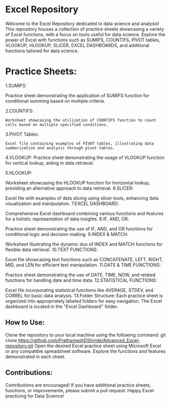  # Excel Repository
Welcome to the Excel Repository dedicated to data science and analysis! This repository houses a collection of practice sheets showcasing a variety of Excel functions, with a focus on tools useful for data science. Explore the power of Excel with functions such as SUMIFS, COUNTIFS, PIVOT tables, VLOOKUP, HLOOKUP, SLICER, EXCEL DASHBOARDS, and additional functions tailored for data science.

# Practice Sheets:
1.SUMIFS:  
    
  Practice sheet demonstrating the application of SUMIFS function for conditional summing based on multiple criteria.
    
2.COUNTIFS:

    Worksheet showcasing the utilization of COUNTIFS function to count cells based on multiple specified conditions.
    
3.PIVOT Tables:

    Excel file containing examples of PIVOT tables, illustrating data summarization and analysis through pivot tables.
    
4.VLOOKUP:
    Practice sheet demonstrating the usage of VLOOKUP function for vertical lookup, aiding in data retrieval.
    
5.HLOOKUP:

Worksheet showcasing the HLOOKUP function for horizontal lookup, providing an alternative approach to data retrieval.
6.SLICER:

Excel file with examples of data slicing using slicer tools, enhancing data visualization and manipulation.
7.EXCEL DASHBOARD:

Comprehensive Excel dashboard combining various functions and features for a holistic representation of data insights.
8.IF, AND, OR:

Practice sheet demonstrating the use of IF, AND, and OR functions for conditional logic and decision-making.
9.INDEX & MATCH:

Worksheet illustrating the dynamic duo of INDEX and MATCH functions for flexible data retrieval.
10.TEXT FUNCTIONS:

Excel file showcasing text functions such as CONCATENATE, LEFT, RIGHT, MID, and LEN for efficient text manipulation.
11.DATE & TIME FUNCTIONS:

Practice sheet demonstrating the use of DATE, TIME, NOW, and related functions for handling date and time data.
12.STATISTICAL FUNCTIONS:

Excel file incorporating statistical functions like AVERAGE, STDEV, and CORREL for basic data analysis.
13.Folder Structure:
Each practice sheet is organized into appropriately labeled folders for easy navigation.
The Excel dashboard is located in the "Excel Dashboard" folder.
## How to Use:
Clone the repository to your local machine using the following command:
git clone https://github.com/PrathameshDShinde/Advanced_Excel-repository.git
Open the desired Excel practice sheet using Microsoft Excel or any compatible spreadsheet software.
Explore the functions and features demonstrated in each sheet.

## Contributions:
Contributions are encouraged! If you have additional practice sheets, functions, or improvements, please submit a pull request.
Happy Excel practicing for Data Science!
